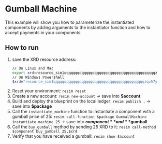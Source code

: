 # Gumball Machine
This example will show you how to parameterize the instantiated components by adding arguments to the instantiator function and how to accept payments in your components.

## How to run
1. save the XRD resource address: 
    ```bash
    // On Linux and Mac
    export xrd=resource_sim1qqqqqqqqqqqqqqqqqqqqqqqqqqqqqqqqqqqqqqqqqqzqu57yag
    // On Windows Powershell
    $xrd="resource_sim1qqqqqqqqqqqqqqqqqqqqqqqqqqqqqqqqqqqqqqqqqqzqu57yag"
    ```
1. Reset your environment: `resim reset`
1. Create a new account: `resim new-account` -> save into **$account**
1. Build and deploy the blueprint on the local ledger: `resim publish .` -> save into **$package**
1. Call the `instantiate_machine` function to instantiate a component with a gumball price of 25: `resim call-function $package GumballMachine instantiate_machine 25` -> save into **$component** and **$gumball**
1. Call the `buy_gumball` method by sending 25 XRD to it: `resim call-method $component buy_gumball 25,$xrd`
1. Verify that you have received a gumball: `resim show $account`
